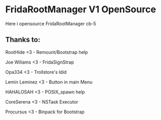 <h1>FridaRootManager V1 OpenSource</h1>

Here i opensource FridaRootManager cb-5

<h2>Thanks to:</h2>
<p>RootHide       <3 - Remount/Bootstrap help</p>
<p>Joe Wiliams    <3 - FridaSignStrap</p>
<p>Opa334         <3 - Trollstore's ldid</p>
<p>Lemin Leminez  <3 - Button in main Menu</p>
<p>HAHALOSAH      <3 - POSIX_spawn help</p>
<p>CoreSerena     <3 - NSTask Executor</p>
<p>Procursus      <3 - Binpack for Bootstrap</p>
